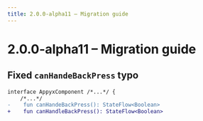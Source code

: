 ```yaml
---
title: 2.0.0-alpha11 – Migration guide
---
```


# 2.0.0-alpha11 – Migration guide

## Fixed `canHandeBackPress` typo

```diff
interface AppyxComponent /*...*/ {
    /*...*/
-    fun canHandeBackPress(): StateFlow<Boolean>
+    fun canHandleBackPress(): StateFlow<Boolean>
```